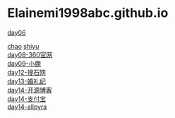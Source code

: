 # Elainemi1998abc.github.io
<a href="https://elainemi1998abc.github.io/%E5%A7%9A%E6%98%A5%E5%B9%B3/html/client.html">day06</a>


<a href="https://Elainemi1998abc.github.io/姚春平/html/超凡科技.html">chao</a>
<a href="https://Elainemi1998abc.github.io/周末练习-石宇网络/code/html/石宇网络.html">shiyu</a><br>
<a href="https://Elainemi1998abc.github.io/姚春平-360官网/html/360官网.html">day08-360官网</a><br>
<a href="https://Elainemi1998abc.github.io/姚春平-小鹿/html/小鹿.html">day09-小鹿</a><br>
<a href="https://Elainemi1998abc.github.io/姚春平-搜石网/html/搜石网.html">day12-搜石网</a><br>
<a href="https://Elainemi1998abc.github.io/姚春平-婚礼纪/html/婚礼纪.html">day13-婚礼纪</a><br>
<a href="https://Elainemi1998abc.github.io/姚春平-开源移动端/html/开源博客.html">day14-开源博客</a><br>
<a href="https://Elainemi1998abc.github.io/姚春平-支付宝/html/支付宝.html">day14-支付宝</a><br>
<a href="https://Elainemi1998abc.github.io/姚春平-allpyra/html/allpyra.html">day14-allpyra</a><br>
